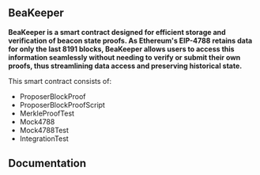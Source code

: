 ## BeaKeeper 

**BeaKeeper is a smart contract designed for efficient storage and verification of beacon state proofs. As Ethereum's EIP-4788 retains data for only the last 8191 blocks, BeaKeeper allows users to access this information seamlessly without needing to verify or submit their own proofs, thus streamlining data access and preserving historical state.**

This smart contract consists of:
- ProposerBlockProof 
- ProposerBlockProofScript
- MerkleProofTest
- Mock4788
- Mock4788Test
- IntegrationTest 


## Documentation

